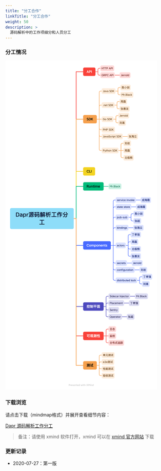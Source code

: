 ```yaml
---
title: "分工合作"
linkTitle: "分工合作"
weight: 50
description: >
  源码解析中的工作项细分和人员分工
---
```


### 分工情况

![](images/workitems.png)

### 下载浏览

请点击下载（mindmap格式）并展开查看细节内容：

[Dapr 源码解析工作分工](./workitems.xmind)

> 备注：请使用 xmind 软件打开，xmind 可以在 [xmind 官方网站](https://www.xmind.cn/download/) 下载

### 更新记录

- 2020-07-27：第一版

